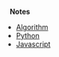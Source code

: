 &ensp; **Notes**

* [Algorithm](algorithm/ "Algorithm")
* [Python](python/ "Python")
* [Javascript](javascript/ "Javascript")